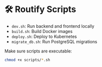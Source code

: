 # 🛠️ Routify Scripts

- `dev.sh`: Run backend and frontend locally
- `build.sh`: Build Docker images
- `deploy.sh`: Deploy to Kubernetes
- `migrate_db.sh`: Run PostgreSQL migrations

Make sure scripts are executable:
```bash
chmod +x scripts/*.sh
